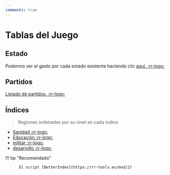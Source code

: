 ```yaml
---
comments: true
---
```


# Tablas del Juego

## Estado

Podemos ver el gasto por cada estado existente haciendo clic [aquí. :rr-logo:](https://rivalregions.com/#listed/states_details)

## Partidos

[Listado de partidos. :rr-logo:](https://rivalregions.com/#listed/parties)

## Índices

> Regiones ordenadas por su nivel en cada índice.

- [Sanidad :rr-logo:](https://rivalregions.com/#listed/country/-2/0/hospital)
- [Educación :rr-logo:](https://rivalregions.com/#listed/country/-2/0/school)
- [militar :rr-logo:](https://rivalregions.com/#listed/country/-2/0/military)
- [desarrollo :rr-logo:](https://rivalregions.com/#listed/country/-2/0/homes)

!!! tip "Recomendado"

          El script [BetterIndex](https://rr-tools.eu/mod/2)
